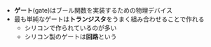 - **ゲート**(gate)はブール関数を実装するための物理デバイス
- 最も単純なゲートは**トランジスタ**をうまく組み合わせることで作れる
	- シリコンで作られているのが多い
	- シリコン製のゲートは**回路**という